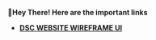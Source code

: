 **👋Hey There! Here are the important links**

 - [**DSC WEBSITE WIREFRAME UI**](https://www.figma.com/file/V66aW4O5QI7L4VvOqPvhBe/DSC-WEBSITE?node-id=0%3A1)
   

